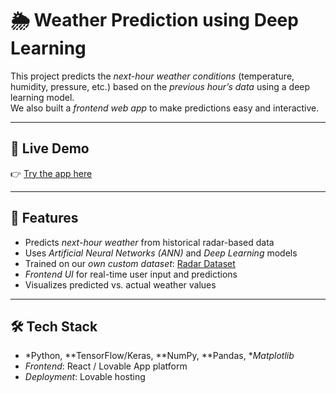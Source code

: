 # 🌦 Weather Prediction using Deep Learning

This project predicts the *next-hour weather conditions* (temperature, humidity, pressure, etc.) based on the *previous hour’s data* using a deep learning model.  
We also built a *frontend web app* to make predictions easy and interactive.

---

## 🚀 Live Demo
👉 [Try the app here](https://sky-frame.lovable.app)

---

## 📌 Features
- Predicts *next-hour weather* from historical radar-based data  
- Uses *Artificial Neural Networks (ANN)* and *Deep Learning* models  
- Trained on our *own custom dataset*: [Radar Dataset](https://www.kaggle.com/datasets/rohinigaddam/radderdataset1)  
- *Frontend UI* for real-time user input and predictions  
- Visualizes predicted vs. actual weather values  

---

## 🛠 Tech Stack
- *Python, **TensorFlow/Keras, **NumPy, **Pandas, **Matplotlib*
- *Frontend*: React / Lovable App platform
- *Deployment*: Lovable hosting  

